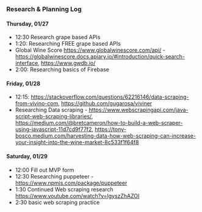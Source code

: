 ### Research & Planning Log
#### Thursday, 01/27
* 12:30 Research grape based APIs
* 1:20: Researching FREE grape based APIs
* Global Wine Score https://www.globalwinescore.com/api/ - https://globalwinescore.docs.apiary.io/#introduction/quick-search-interface, https://www.gwdb.io/
* 2:00: Researching basics of Firebase

#### Friday, 01/28
* 12:15: https://stackoverflow.com/questions/62216146/data-scraping-from-vivino-com, https://github.com/gugarosa/viviner
* Researching Data scraping - https://www.webscrapingapi.com/java-script-web-scraping-libraries/, https://medium.com/@bretcameron/how-to-build-a-web-scraper-using-javascript-11d7cd9f77f2, https://tony-bosco.medium.com/harvesting-data-how-web-scraping-can-increase-your-insight-into-the-wine-market-8c533f1f64f8

#### Saturday, 01/29
* 12:00 Fill out MVP form
* 12:30 Researching puppeteer - https://www.npmjs.com/package/puppeteer
* 1:30 Continued Web scraping research https://www.youtube.com/watch?v=lgyszZhAZOI
* 2:30 basic web scraping practice